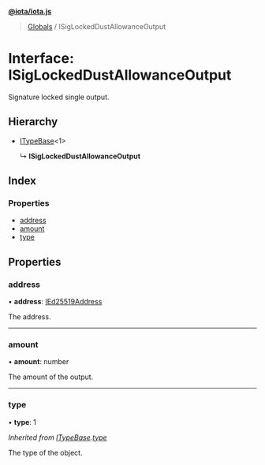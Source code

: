 **[@iota/iota.js](../README.md)**

> [Globals](../README.md) / ISigLockedDustAllowanceOutput

# Interface: ISigLockedDustAllowanceOutput

Signature locked single output.

## Hierarchy

* [ITypeBase](itypebase.md)<1\>

  ↳ **ISigLockedDustAllowanceOutput**

## Index

### Properties

* [address](isiglockeddustallowanceoutput.md#address)
* [amount](isiglockeddustallowanceoutput.md#amount)
* [type](isiglockeddustallowanceoutput.md#type)

## Properties

### address

•  **address**: [IEd25519Address](ied25519address.md)

The address.

___

### amount

•  **amount**: number

The amount of the output.

___

### type

•  **type**: 1

*Inherited from [ITypeBase](itypebase.md).[type](itypebase.md#type)*

The type of the object.
